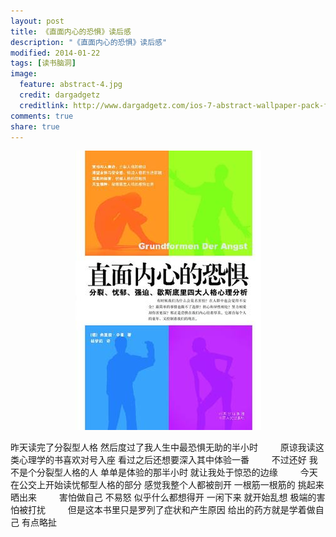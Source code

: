 ```yaml
---
layout: post
title: 《直面内心的恐惧》读后感
description: "《直面内心的恐惧》读后感"
modified: 2014-01-22
tags: [读书脑洞]
image:
  feature: abstract-4.jpg
  credit: dargadgetz
  creditlink: http://www.dargadgetz.com/ios-7-abstract-wallpaper-pack-for-iphone-5-and-ipod-touch-retina/
comments: true
share: true
---
```


<div style="text-align:center">
    <figure>
        <img src="/images/blog/face-the-fear-in-your-heart.jpg"/>
    </figure>
</div>

昨天读完了分裂型人格 然后度过了我人生中最恐惧无助的半小时 
　　 
原谅我读这类心理学的书喜欢对号入座 看过之后还想要深入其中体验一番 
　　 
不过还好 我不是个分裂型人格的人 单单是体验的那半小时 就让我处于惊恐的边缘 
　　 
今天在公交上开始读忧郁型人格的部分 感觉我整个人都被剖开 一根筋一根筋的 挑起来 晒出来 
　　 
害怕做自己 不易怒 似乎什么都想得开 一闲下来 就开始乱想 极端的害怕被打扰 
　　 
但是这本书里只是罗列了症状和产生原因 给出的药方就是学着做自己 有点略扯

